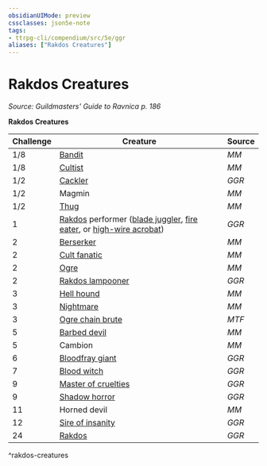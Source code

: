 ```yaml
---
obsidianUIMode: preview
cssclasses: json5e-note
tags:
- ttrpg-cli/compendium/src/5e/ggr
aliases: ["Rakdos Creatures"]
---
```

# Rakdos Creatures
*Source: Guildmasters' Guide to Ravnica p. 186* 

**Rakdos Creatures**

| Challenge | Creature | Source |
|-----------|----------|--------|
| 1/8 | [Bandit](bandit.md) | *MM* |
| 1/8 | [Cultist](cultist-xmm.md) | *MM* |
| 1/2 | [Cackler](cackler-ggr.md) | *GGR* |
| 1/2 | Magmin | *MM* |
| 1/2 | [Thug](thug.md) | *MM* |
| 1 | [Rakdos](rakdos-ggr.md) performer ([blade juggler](rakdos-performer-blade-juggler-ggr.md), [fire eater](rakdos-performer-fire-eater-ggr.md), or [high-wire acrobat](rakdos-performer-high-wire-acrobat-ggr.md)) | *GGR* |
| 2 | [Berserker](berserker-xmm.md) | *MM* |
| 2 | [Cult fanatic](cult-fanatic.md) | *MM* |
| 2 | [Ogre](ogre-xmm.md) | *MM* |
| 2 | [Rakdos lampooner](rakdos-lampooner-ggr.md) | *GGR* |
| 3 | [Hell hound](hell-hound.md) | *MM* |
| 3 | [Nightmare](nightmare.md) | *MM* |
| 3 | [Ogre chain brute](ogre-chain-brute-mpmm.md) | *MTF* |
| 5 | [Barbed devil](barbed-devil.md) | *MM* |
| 5 | Cambion | *MM* |
| 6 | [Bloodfray giant](bloodfray-giant-ggr.md) | *GGR* |
| 7 | [Blood witch](blood-witch-ggr.md) | *GGR* |
| 9 | [Master of cruelties](master-of-cruelties-ggr.md) | *GGR* |
| 9 | [Shadow horror](shadow-horror-ggr.md) | *GGR* |
| 11 | Horned devil | *MM* |
| 12 | [Sire of insanity](sire-of-insanity-ggr.md) | *GGR* |
| 24 | [Rakdos](rakdos-ggr.md) | *GGR* |
^rakdos-creatures